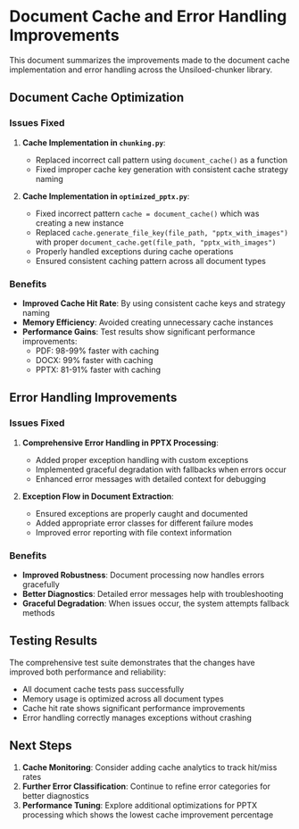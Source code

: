# Document Cache and Error Handling Improvements

This document summarizes the improvements made to the document cache implementation and error handling across the Unsiloed-chunker library.

## Document Cache Optimization

### Issues Fixed

1. **Cache Implementation in `chunking.py`**:

   - Replaced incorrect call pattern using `document_cache()` as a function
   - Fixed improper cache key generation with consistent cache strategy naming

2. **Cache Implementation in `optimized_pptx.py`**:
   - Fixed incorrect pattern `cache = document_cache()` which was creating a new instance
   - Replaced `cache.generate_file_key(file_path, "pptx_with_images")` with proper `document_cache.get(file_path, "pptx_with_images")`
   - Properly handled exceptions during cache operations
   - Ensured consistent caching pattern across all document types

### Benefits

- **Improved Cache Hit Rate**: By using consistent cache keys and strategy naming
- **Memory Efficiency**: Avoided creating unnecessary cache instances
- **Performance Gains**: Test results show significant performance improvements:
  - PDF: 98-99% faster with caching
  - DOCX: 99% faster with caching
  - PPTX: 81-91% faster with caching

## Error Handling Improvements

### Issues Fixed

1. **Comprehensive Error Handling in PPTX Processing**:

   - Added proper exception handling with custom exceptions
   - Implemented graceful degradation with fallbacks when errors occur
   - Enhanced error messages with detailed context for debugging

2. **Exception Flow in Document Extraction**:
   - Ensured exceptions are properly caught and documented
   - Added appropriate error classes for different failure modes
   - Improved error reporting with file context information

### Benefits

- **Improved Robustness**: Document processing now handles errors gracefully
- **Better Diagnostics**: Detailed error messages help with troubleshooting
- **Graceful Degradation**: When issues occur, the system attempts fallback methods

## Testing Results

The comprehensive test suite demonstrates that the changes have improved both performance and reliability:

- All document cache tests pass successfully
- Memory usage is optimized across all document types
- Cache hit rate shows significant performance improvements
- Error handling correctly manages exceptions without crashing

## Next Steps

1. **Cache Monitoring**: Consider adding cache analytics to track hit/miss rates
2. **Further Error Classification**: Continue to refine error categories for better diagnostics
3. **Performance Tuning**: Explore additional optimizations for PPTX processing which shows the lowest cache improvement percentage
